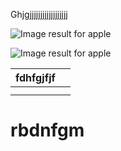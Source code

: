 Ghjgjjjjjjjjjjjjjjjjjj

![Image result for apple](media/d1737e1bf75912f8869a6de19193e757.png)

![Image result for apple](media/d1737e1bf75912f8869a6de19193e757.png)

| fdhfgjfjf |   |
|-----------|---|
|           |   |
|           |   |

rbdnfgm
=======
